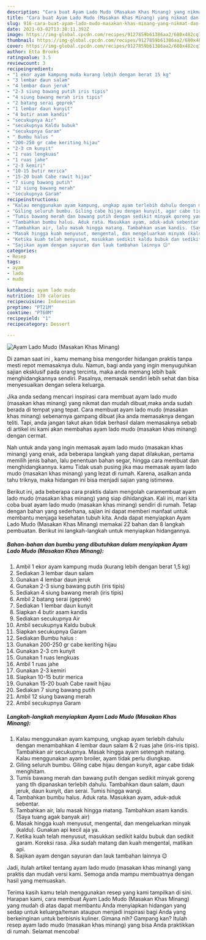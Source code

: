 ```yaml
---
description: "Cara buat Ayam Lado Mudo (Masakan Khas Minang) yang nikmat dan Mudah Dibuat"
title: "Cara buat Ayam Lado Mudo (Masakan Khas Minang) yang nikmat dan Mudah Dibuat"
slug: 916-cara-buat-ayam-lado-mudo-masakan-khas-minang-yang-nikmat-dan-mudah-dibuat
date: 2021-03-02T13:30:11.392Z
image: https://img-global.cpcdn.com/recipes/9127859b61386aa2/680x482cq70/ayam-lado-mudo-masakan-khas-minang-foto-resep-utama.jpg
thumbnail: https://img-global.cpcdn.com/recipes/9127859b61386aa2/680x482cq70/ayam-lado-mudo-masakan-khas-minang-foto-resep-utama.jpg
cover: https://img-global.cpcdn.com/recipes/9127859b61386aa2/680x482cq70/ayam-lado-mudo-masakan-khas-minang-foto-resep-utama.jpg
author: Etta Brooks
ratingvalue: 3.5
reviewcount: 3
recipeingredient:
- "1 ekor ayam kampung muda kurang lebih dengan berat 15 kg"
- "3 lembar daun salam"
- "4 lembar daun jeruk"
- "2-3 siung bawang putih iris tipis"
- "4 siung bawang merah iris tipis"
- "2 batang serai geprek"
- "1 lembar daun kunyit"
- "4 butir asam kandis"
- "secukupnya Air"
- "secukupnya Kaldu bubuk"
- "secukupnya Garam"
- " Bumbu halus "
- "200-250 gr cabe keriting hijau"
- "2-3 cm kunyit"
- "1 ruas lengkuas"
- "1 ruas jahe"
- "2-3 kemiri"
- "10-15 butir merica"
- "15-20 buah Cabe rawit hijau"
- "7 siung bawang putih"
- "12 siung bawang merah"
- "secukupnya Garam"
recipeinstructions:
- "Kalau menggunakan ayam kampung, ungkap ayam terlebih dahulu dengan menambahkan 4 lembar daun salam &amp; 2 ruas jahe (iris-iris tipis). Tambahkan air secukupnya. Masak hingga ayam setengah matang. Kalau menggunakan ayam broiler, ayam tidak perlu diungkap."
- "Giling seluruh bumbu. Giling cabe hijau dengan kunyit, agar cabe tidak menghitam."
- "Tumis bawang merah dan bawang putih dengan sedikit minyak goreng yang tlh dipanaskan terlebih dahulu. Tambahkan daun salam, daun jeruk, daun kunyit, dan serai. Tumis hingga wangi."
- "Tambahkan bumbu halus. Aduk rata. Masukkan ayam, aduk-aduk sebentar."
- "Tambahkan air, lalu masak hingga matang. Tambahkan asam kandis. (Saya tuang agak banyak air)"
- "Masak hingga kuah menyusut, mengental, dan mengeluarkan minyak (kaldu). Gunakan api kecil aja ya."
- "Ketika kuah telah menyusut, masukkan sedikit kaldu bubuk dan sedikit garam. Koreksi rasa. Jika sudah matang dan kuah mengental, matikan api."
- "Sajikan ayam dengan sayuran dan lauk tambahan lainnya 😉"
categories:
- Resep
tags:
- ayam
- lado
- mudo

katakunci: ayam lado mudo 
nutrition: 170 calories
recipecuisine: Indonesian
preptime: "PT21M"
cooktime: "PT60M"
recipeyield: "1"
recipecategory: Dessert

---
```



![Ayam Lado Mudo (Masakan Khas Minang)](https://img-global.cpcdn.com/recipes/9127859b61386aa2/680x482cq70/ayam-lado-mudo-masakan-khas-minang-foto-resep-utama.jpg)

Di zaman  saat ini , kamu memang bisa mengorder hidangan praktis tanpa mesti repot memasaknya dulu. Namun, bagi anda yang ingin menyuguhkan sajian eksklusif pada orang tercinta, maka anda memang lebih baik menghidangkannya sendiri. Pasalnya, memasak sendiri lebih sehat dan bisa menyesuaikan dengan selera keluarga.

Jika anda sedang mencari inspirasi cara membuat ayam lado mudo (masakan khas minang) yang nikmat dan mudah dibuat,maka anda sudah berada di tempat yang tepat. Cara membuat ayam lado mudo (masakan khas minang)  sebenarnya gampang dibuat jika anda memasaknya dengan teliti. Tapi, anda jangan takut akan tidak berhasil dalam memasaknya 
sebab di artikel ini kami akan membahas ayam lado mudo (masakan khas minang) dengan cermat.  



Nah untuk anda yang ingin memasak ayam lado mudo (masakan khas minang) yang enak, ada beberapa langkah yang dapat dilakukan, pertama memilih jenis bahan, lalu penentuan bahan segar, hingga cara membuat dan menghidangkannya. kamu Tidak usah pusing jika mau memasak ayam lado mudo (masakan khas minang) yang lezat di rumah. Karena, asalkan anda  tahu triknya, maka hidangan ini bisa menjadi sajian yang istimewa.

Berikut ini, ada beberapa cara praktis  dalam mengolah caramembuat ayam lado mudo (masakan khas minang) yang siap dihidangkan. Kali ini, mari kita coba buat ayam lado mudo (masakan khas minang) sendiri di rumah. Tetap dengan bahan yang sederhana, sajian ini dapat memberi manfaat untuk membantu menjaga kesehatan tubuh kita. Anda dapat menyiapkan Ayam Lado Mudo (Masakan Khas Minang) memakai 22 bahan dan 8 langkah pembuatan. Berikut ini langkah-langkah untuk menyiapkan hidangannya.

<!--inarticleads1-->

##### Bahan-bahan dan bumbu yang dibutuhkan dalam menyiapkan Ayam Lado Mudo (Masakan Khas Minang):

1. Ambil 1 ekor ayam kampung muda (kurang lebih dengan berat 1,5 kg)
1. Sediakan 3 lembar daun salam
1. Gunakan 4 lembar daun jeruk
1. Gunakan 2-3 siung bawang putih (iris tipis)
1. Sediakan 4 siung bawang merah (iris tipis)
1. Ambil 2 batang serai (geprek)
1. Sediakan 1 lembar daun kunyit
1. Siapkan 4 butir asam kandis
1. Sediakan secukupnya Air
1. Ambil secukupnya Kaldu bubuk
1. Siapkan secukupnya Garam
1. Sediakan  Bumbu halus :
1. Gunakan 200-250 gr cabe keriting hijau
1. Gunakan 2-3 cm kunyit
1. Gunakan 1 ruas lengkuas
1. Ambil 1 ruas jahe
1. Gunakan 2-3 kemiri
1. Siapkan 10-15 butir merica
1. Gunakan 15-20 buah Cabe rawit hijau
1. Sediakan 7 siung bawang putih
1. Ambil 12 siung bawang merah
1. Ambil secukupnya Garam




<!--inarticleads2-->

##### Langkah-langkah menyiapkan Ayam Lado Mudo (Masakan Khas Minang):

1. Kalau menggunakan ayam kampung, ungkap ayam terlebih dahulu dengan menambahkan 4 lembar daun salam &amp; 2 ruas jahe (iris-iris tipis). Tambahkan air secukupnya. Masak hingga ayam setengah matang. Kalau menggunakan ayam broiler, ayam tidak perlu diungkap.
1. Giling seluruh bumbu. Giling cabe hijau dengan kunyit, agar cabe tidak menghitam.
1. Tumis bawang merah dan bawang putih dengan sedikit minyak goreng yang tlh dipanaskan terlebih dahulu. Tambahkan daun salam, daun jeruk, daun kunyit, dan serai. Tumis hingga wangi.
1. Tambahkan bumbu halus. Aduk rata. Masukkan ayam, aduk-aduk sebentar.
1. Tambahkan air, lalu masak hingga matang. Tambahkan asam kandis. (Saya tuang agak banyak air)
1. Masak hingga kuah menyusut, mengental, dan mengeluarkan minyak (kaldu). Gunakan api kecil aja ya.
1. Ketika kuah telah menyusut, masukkan sedikit kaldu bubuk dan sedikit garam. Koreksi rasa. Jika sudah matang dan kuah mengental, matikan api.
1. Sajikan ayam dengan sayuran dan lauk tambahan lainnya 😉




Jadi, itulah artikel tentang  ayam lado mudo (masakan khas minang)  yang praktis dan mudah versi kami. Semoga anda mampu membuatnya dengan hasil yang memuaskan. 

Terima kasih kamu telah menggunakan resep yang kami tampilkan di sini. Harapan kami, cara membuat  Ayam Lado Mudo (Masakan Khas Minang) yang mudah di atas dapat membantu Anda menyiapkan hidangan yang sedap untuk keluarga/teman ataupun menjadi inspirasi bagi Anda yang berkeinginan untuk berbisnis kuliner. Gimana nih? Gampang kan? Itulah resep ayam lado mudo (masakan khas minang) yang bisa Anda praktikkan di rumah. Selamat mencoba!

